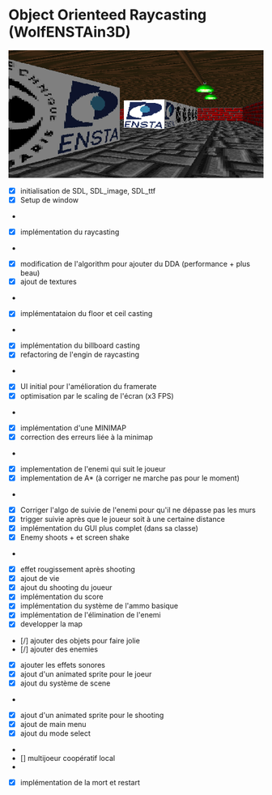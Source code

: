# Object Orienteed Raycasting (WolfENSTAin3D)

![demo](output.png)


- [x] initialisation de SDL, SDL_image, SDL_ttf
- [X] Setup de window
- 
- [x] implémentation du raycasting
- 
- [x] modification de l'algorithm pour ajouter du DDA (performance + plus beau)
- [x] ajout de textures
- 
- [x] implémentataion du floor et ceil casting
- 
- [x] implémentation du billboard casting
- [x] refactoring de l'engin de raycasting
- 
- [x] UI initial pour l'amélioration du framerate
- [x] optimisation par le scaling de l'écran (x3 FPS)
- 
- [x] implémentation d'une MINIMAP
- [x] correction des erreurs liée à la minimap
- 
- [x] implementation de l'enemi qui suit le joueur
- [x] implementation de A* (à corriger ne marche pas pour le moment)
- 
- [x] Corriger l'algo de suivie de l'enemi pour qu'il ne dépasse pas les murs
- [x] trigger suivie après que le joueur soit à une certaine distance
- [x] implémentation du GUI plus complet (dans sa classe)
- [x] Enemy shoots + et screen shake 
- 
- [x] effet rougissement après shooting
- [x] ajout de vie
- [x] ajout du shooting du joueur
- [x] implémentation du score
- [x] implémentation du système de l'ammo basique
- [x] implémentation de l'élimination de l'enemi
- [x] developper la map 
- [/] ajouter des objets pour faire jolie
- [/] ajouter des enemies
- [x] ajouter les effets sonores
- [x] ajout d'un animated sprite pour le joeur
- [x] ajout du système de scene
- 
- [x] ajout d'un animated sprite pour le shooting
- [x] ajout de main menu
- [x] ajout du mode select
- 
- [] multijoeur coopératif local
- 
- [x] implémentation de la mort et restart


